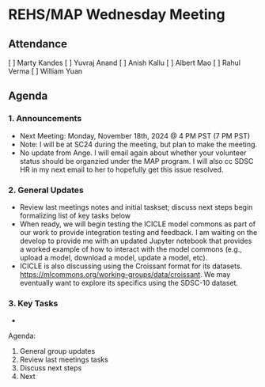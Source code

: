 # REHS/MAP Wednesday Meeting

## Attendance
[ ] Marty Kandes
[ ] Yuvraj Anand
[ ] Anish Kallu
[ ] Albert Mao
[ ] Rahul Verma
[ ] William Yuan

## Agenda

### 1. Announcements
- Next Meeting: Monday, November 18th, 2024 @ 4 PM PST (7 PM PST)
- Note: I will be at SC24 during the meeting, but plan to make the meeting.
- No update from Ange. I will email again about whether your volunteer status should be organzied under the MAP program. I will also cc SDSC HR in my next email to her to hopefully get this issue resolved. 

### 2. General Updates
- Review last meetings notes and initial taskset; discuss next steps begin formalizing list of key tasks below
- When ready, we will begin testing the ICICLE model commons as part of our work to provide integration testing and feedback. I am waiting on the develop to provide me with an updated Jupyter notebook that provides a worked example of how to interact with the model commons (e.g., upload a model, download a model, update a model, etc). 
- ICICLE is also discussing using the Croissant format for its datasets. https://mlcommons.org/working-groups/data/croissant. We may eventually want to explore its specifics using the SDSC-10 dataset.

### 3. Key Tasks
- 


Agenda:
1. General group updates
2. Review last meetings tasks
3. Discuss next steps
4. Next 
